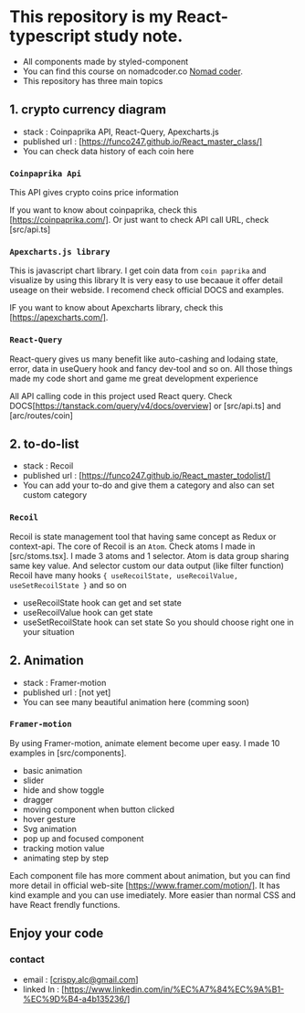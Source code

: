 # This repository is my React-typescript study note.

- All components made by styled-component
- You can find this course on nomadcoder.co [Nomad coder](https://nomadcoder.co).
- This repository has three main topics

## 1. crypto currency diagram

- stack : Coinpaprika API, React-Query, Apexcharts.js
- published url : [https://funco247.github.io/React_master_class/]
- You can check data history of each coin here

### `Coinpaprika Api`

This API gives crypto coins price information

If you want to know about coinpaprika, check this [https://coinpaprika.com/]. Or just want to check API call URL, check [src/api.ts]

### `Apexcharts.js library`

This is javascript chart library. I get coin data from `coin paprika` and visualize by using this library
It is very easy to use becaaue it offer detail useage on their webside. I recomend check official DOCS and examples.

IF you want to know about Apexcharts library, check this [https://apexcharts.com/].

### `React-Query`

React-query gives us many benefit like auto-cashing and lodaing state, error, data in useQuery hook and fancy dev-tool and so on.
All those things made my code short and game me great development experience

All API calling code in this project used React query. Check DOCS[https://tanstack.com/query/v4/docs/overview] or [src/api.ts] and [arc/routes/coin]

## 2. to-do-list

- stack : Recoil
- published url : [https://funco247.github.io/React_master_todolist/]
- You can add your to-do and give them a category and also can set custom category

### `Recoil`

Recoil is state management tool that having same concept as Redux or context-api.
The core of Recoil is an `Atom`. Check atoms I made in [src/stoms.tsx].
I made 3 atoms and 1 selector. Atom is data group sharing same key value. And selector custom our data output (like filter function)
Recoil have many hooks `{ useRecoilState, useRecoilValue, useSetRecoilState }` and so on

- useRecoilState hook can get and set state
- useRecoilValue hook can get state
- useSetRecoilState hook can set state
  So you should choose right one in your situation

## 2. Animation

- stack : Framer-motion
- published url : [not yet]
- You can see many beautiful animation here (comming soon)

### `Framer-motion`

By using Framer-motion, animate element become uper easy. I made 10 examples in [src/components].

- basic animation
- slider
- hide and show toggle
- dragger
- moving component when button clicked
- hover gesture
- Svg animation
- pop up and focused component
- tracking motion value
- animating step by step

Each component file has more comment about animation, but you can find more detail in official web-site [https://www.framer.com/motion/].
It has kind example and you can use imediately. More easier than normal CSS and have React frendly functions.

## Enjoy your code

### contact

- email : [crispy.alc@gmail.com]
- linked In : [https://www.linkedin.com/in/%EC%A7%84%EC%9A%B1-%EC%9D%B4-a4b135236/]
